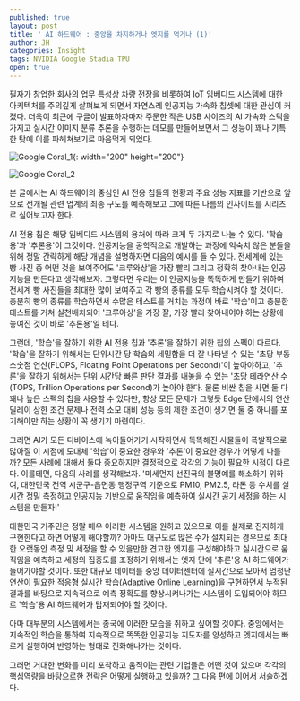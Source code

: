 ```yaml
---
published: true
layout: post
title: ' AI 하드웨어 : 중앙을 차지하거나 엣지를 먹거나 (1)'
author: JH
categories: Insight
tags: NVIDIA Google Stadia TPU
open: true
---
```


필자가 창업한 회사의 업무 특성상 차량 전장을 비롯하여 IoT 임베디드 시스템에 대한 아키텍처를 주의깊게 살펴보게 되면서 자연스레 인공지능 가속화 칩셋에 대한 관심이 커졌다. 더욱이 최근에 구글이 발표하자마자 주문한 작은 USB 사이즈의 AI 가속화 스틱을 가지고 실시간 이미지 분류 추론을 수행하는 데모를 만들어보면서 그 성능이 꽤나 기특한 탓에 이를 파헤쳐보기로 마음먹게 되었다.


![Google Coral_1]({{site.baseurl}}/images/coral_1.JPG){: width="200" height="200"}

![Google Coral_2]({{site.baseurl}}/images/coral_2.JPG)



본 글에서는 AI 하드웨어의 중심인 AI 전용 칩들의 현황과 주요 성능 지표를 기반으로 앞으로 전개될 관련 업계의 최종 구도를 예측해보고 그에 따른 나름의 인사이트를 시리즈로 실어보고자 한다. 

AI 전용 칩은 해당 임베디드 시스템의 용처에 따라 크게 두 가지로 나눌 수 있다. '학습용'과 '추론용'이 그것이다. 인공지능을 공학적으로 개발하는 과정에 익숙치 않은 분들을 위해 정말 간략하게 해당 개념을 설명하자면 다음의 예시를 들 수 있다. 전세계에 있는 빵 사진 중 어떤 것을 보여주어도 '크루와상'을 가장 빨리 그리고 정확히 찾아내는 인공지능을 만든다고 생각해보자. 그렇다면 우리는 이 인공지능을 똑똑하게 만들기 위하여 전세계 빵 사진들을 최대한 많이 보여주고 각 빵의 종류를 모두 학습시켜야 할 것이다. 충분히 빵의 종류를 학습하면서 수많은 테스트를 거치는 과정이 바로 '학습'이고 충분한 테스트를 거쳐 실천배치되어 '크루아상'을 가장 잘, 가장 빨리 찾아내어야 하는 상황에 놓여진 것이 바로 '추론용'일 테다.

그런데, '학습'을 잘하기 위한 AI 전용 칩과 '추론'을 잘하기 위한 칩의 스펙이 다르다. '학습'을 잘하기 위해서는 단위시간 당 학습의 세밀함을 더 잘 나타낼 수 있는 '초당 부동소숫점 연산(FLOPS, Floating Point Operations per Second)'이 높아야하고, '추론'을 잘하기 위해서는 단위 시간당 빠른 판단 결과를 내놓을 수 있는 '초당 테라연산 수(TOPS, Trillion Operations per Second)가 높아야 한다. 물론 비싼 칩을 사면 둘 다 꽤나 높은 스펙의 칩을 사용할 수 있다만, 항상 모든 문제가 그렇듯 Edge 단에서의 연산 딜레이 상한 조건 문제나 전력 소모 대비 성능 등의 제한 조건이 생기면 둘 중 하나를 포기해야만 하는 상황이 꼭 생기기 마련이다.

그러면 AI가 모든 디바이스에 녹아들어가기 시작하면서 똑똑해진 사물들이 폭발적으로 많아질 이 시점에 도대체 '학습'이 중요한 경우와 '추론'이 중요한 경우가 어떻게 다를까? 모든 사례에 대해서 둘다 중요하지만 결정적으로 각각의 기능이 필요한 시점이 다르다. 이를테면, 다음의 사례를 생각해보자. '미세먼지 선진국의 불명예를 해소하기 위하여, 대한민국 전역 시군구-읍면동 행정구역 기준으로 PM10, PM2.5, 라돈 등 수치를 실시간 정밀 측정하고 인공지능 기반으로 움직임을 예측하여 실시간 공기 세정을 하는 시스템을 만들자!'

대한민국 거주민은 정말 매우 이러한 시스템을 원하고 있으므로 이를 실제로 진지하게 구현한다고 하면 어떻게 해야할까? 아마도 대규모로 많은 수가 설치되는 경우므로 최대한 오랫동안 측정 및 세정을 할 수 있을만한 견고한 엣지를 구성해야하고 실시간으로 움직임을 예측하고 세정의 집중도를 조정하기 위해서는 엣지 단에 '추론'용 AI 하드웨어가 들어가야할 것이다. 또한 대규모 데이터를 중앙 데이터센터에 실시간으로 모아서 엄청난 연산이 필요한 적응형 실시간 학습(Adaptive Online Learning)을 구현하면서 누적된 결과를 바탕으로 지속적으로 예측 정확도를 향상시켜나가는 시스템이 도입되어야 하므로 '학습'용 AI 하드웨어가 탑재되어야 할 것이다.

아마 대부분의 시스템에서는 종국에 이러한 모습을 취하고 싶어할 것이다. 중앙에서는 지속적인 학습을 통하여 지속적으로 똑똑한 인공지능 지도자를 양성하고 엣지에서는 빠르게 실행하여 반영하는 형태로 진화해나가는 것이다. 

그러면 거대한 변화를 미리 포착하고 움직이는 관련 기업들은 어떤 것이 있으며 각각의 핵심역량을 바탕으로한 전략은 어떻게 실행하고 있을까? 그 다음 편에 이어서 서술하겠다.



